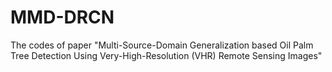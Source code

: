 # MMD-DRCN
The codes of paper "Multi-Source-Domain Generalization based Oil Palm Tree Detection Using Very-High-Resolution (VHR) Remote Sensing Images"
